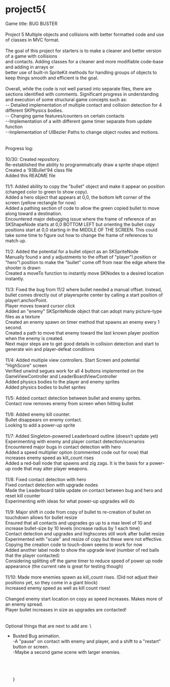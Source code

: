 # project5{

Game title: BUG BUSTER\
\
Project 5 Multiple objects and collisions with better formatted code and use of classes in MVC format.\
\
The goal of this project for starters is to make a cleaner and better version of a game with collisions\
and contacts.  Adding classes for a cleaner and more modifiable code-base and adding in arrays or \
better use of built-in SpriteKit methods for handling groups of objects to keep things smooth and efficient is the goal.\
\
Overall, while the code is not well parsed into separate files, there are sections identified with comments.  Significant progress in understanding and execution of some structural game concepts such as:\
-- Detailed implementation of multiple contact and collision detection for 4 different SKPhysics bodies.  \
-- Changing game features/counters on certain contacts\
--Implementation of a with different game timer separate from update  function\
--Implementation of UIBezier Paths to change object routes and motions.\
\
\
Progress log:\
\
10/30: Created repository.\
	Re-established the ability to programmatically draw a sprite shape object\
	Created a \'93Bullet\'94 class file\
	Added this README file\
\
11/1:  Added ability to copy the "bullet" object and make it appear on position (changed color to green to show copy).\
	Added a hero object that appears at 0,0, the bottom left corner of the screen (yellow rectangle for now)\
	Added a pathing section of code to allow the green copied bullet to move along toward a destination.\
	Encountered major debugging issue where the frame of reference of an SKShapeNode starts at 0,0 BOTTOM LEFT but orienting the bullet copy positions start at 0,0 starting in the MIDDLE OF THE SCREEN.  This could take some time to figure out how to change the frame of references to match up.\
\
11/2: Added the potential for a bullet object as an SKSpriteNode\
	Manually found x and y adjustments to the offset of "player"!.position or "hero"!.position to make the "bullet" come off from near the edge where the shooter is drawn\
	Created a moveTo function to instantly move SKNodes to a desired location instantly.\
\
11/3:  Fixed the bug from 11/2 where bullet needed a manual offset.  Instead, bullet comes directly out of playersprite center by calling a start position of player!.anchorPoint.  \
	Player moves toward cursor click\
	Added an "enemy" SKSpriteNode object that can adopt many picture-type files as a texture\
	Created an enemy spawn on timer method that spawns an enemy every 1 second.\
	Created a path to move that enemy toward the last known player position when the enemy is created.\
	Next major steps are to get good details in collision detection and start to generate win and player-defeat conditions\
\
11/4: Added multiple view controllers.  Start Screen and potential "HighScore" screen\
	Verified unwind segues work for all 4 buttons implemented on the GameViewController and LeaderBoardViewController\
	Added physics bodies to the player and enemy sprites\
	Added physics bodies to bullet sprites\
\
11/5:  Added contact detection between bullet and enemy sprites.\
	Contact now removes enemy from screen when hitting bullet\
\
11/6: Added enemy kill counter.  \
	Bullet disappears on enemy contact.\
	Looking to add a power-up sprite\
\
11/7: Added Singleton-powered Leaderboard outline (doesn't update yet)\
	Experimenting with enemy and player contact detection/scenarios\
	Encountered major bugs in contact detection with hero\
	Added a speed multiplier option (commented code out for now) that increases enemy speed as kill_count rises\
	Added a red-ball node that spawns and zig zags.  It is the basis for a power-up node that may alter player weapons.\
\
11/8: Fixed contact detection with hero\
	Fixed contact detection with upgrade nodes\
	Made the Leaderboard table update on contact between bug and hero and reset kill counter\
	Experimenting with ideas for what power-up upgrades will do\
\
11/9: Major shift in code from copy of bullet to re-creation of bullet on touchdown allows for bullet resize\
	Ensured that all contacts and upgrades go up to a max level of 10 and increase bullet-size by 10 levels (increase radius by 1 each time)\
	Contact detection and upgrades and highscores still work after bullet resize\
	Experimented with "scale" and resize of copy but these were not effective.  Copying the creation code to touch-down seems to work for now\
	Added another label node to show the upgrade level (number of red balls that the player contacted)\
	Considering splitting off the game timer to reduce speed of power up node appearance (the current rate is great for testing though)\
\
11/10: Made more enemies spawn as kill_count rises. (Did not adjust their positions yet, so they come in a giant block)\
	Increased enemy speed as well as kill count rises!\
	\
	Changed enemy start location on copy as speed increases.  Makes more of an enemy spread.\
	Player bullet increases in size as upgrades are contacted! \
	\
\
Optional things that are next to add are: \
- Busted Bug animation.\
-A "pause" on contact with enemy and player, and a shift to a "restart" button or screen.\
-Maybe a second game scene with larger enemies.\
\
\
	\
\
}
